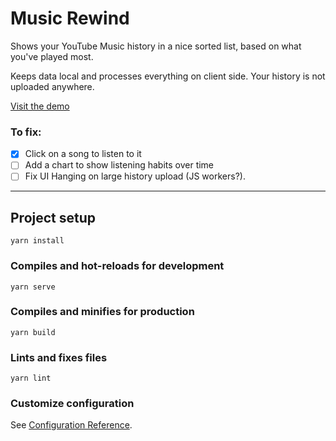 # Music Rewind

Shows your YouTube Music history in a nice sorted list, based on what you've played most. 

Keeps data local and processes everything on client side. Your history is not uploaded anywhere. 

[Visit the demo](https://music.mattschlosser.me)

### To fix:

- [x] Click on a song to listen to it
- [ ] Add a chart to show listening habits over time
- [ ] Fix UI Hanging on large history upload (JS workers?). 

--- 

## Project setup
```
yarn install
```

### Compiles and hot-reloads for development
```
yarn serve
```

### Compiles and minifies for production
```
yarn build
```

### Lints and fixes files
```
yarn lint
```

### Customize configuration
See [Configuration Reference](https://cli.vuejs.org/config/).
